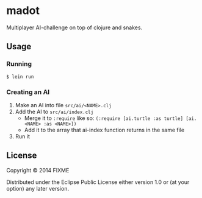 # madot

Multiplayer AI-challenge on top of clojure and snakes.

## Usage

### Running
```
$ lein run
```

### Creating an AI
1. Make an AI into file `src/ai/<NAME>.clj`
2. Add the AI to `src/ai/index.clj`
   - Merge it to `:require` like so: `(:require [ai.turtle :as turtle] [ai.<NAME> :as <NAME>])`
   - Add it to the array that ai-index function returns in the same file
3. Run it

## License

Copyright © 2014 FIXME

Distributed under the Eclipse Public License either version 1.0 or (at
your option) any later version.
